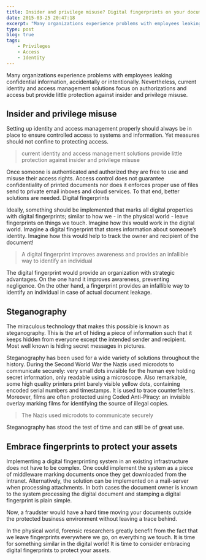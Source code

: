 ```yaml
---
title: Insider and privilege misuse? Digital fingerprints on your documents!
date: 2015-03-25 20:47:18
excerpt: "Many organizations experience problems with employees leaking confidential information, accidentally or intentionally. Nevertheless, current identity and access management solutions focus on authorizations and access but provide little protection against insider and privilege misuse."
type: post
blog: true
tags:
    - Privileges
    - Access
    - Identity
---
```


Many organizations experience problems with employees leaking confidential information, accidentally or intentionally. Nevertheless, current identity and access management solutions focus on authorizations and access but provide little protection against insider and privilege misuse.

## Insider and privilege misuse

Setting up identity and access management properly should always be in place to ensure controlled access to systems and information. Yet measures should not confine to protecting access.

> current identity and access management solutions provide little protection against insider and privilege misuse 

Once someone is authenticated and authorized they are free to use and misuse their access rights. Access control does not guarantee confidentiality of printed documents nor does it enforces proper use of files send to private email inboxes and cloud services. To that end, better solutions are needed.
Digital fingerprints

Ideally, something should be implemented that marks all digital properties with digital fingerprints; similar to how we - in the physical world - leave fingerprints on things we touch. Imagine how this would work in the digital world. Imagine a digital fingerprint that stores information about someone’s identity. Imagine how this would help to track the owner and recipient of the document!

> A digital fingerprint improves awareness and provides an infallible way to identify an individual 

The digital fingerprint would provide an organization with strategic advantages. On the one hand it improves awareness, preventing negligence. On the other hand, a fingerprint provides an infallible way to identify an individual in case of actual document leakage.

## Steganography

The miraculous technology that makes this possible is known as steganography. This is the art of hiding a piece of information such that it keeps hidden from everyone except the intended sender and recipient. Most well known is hiding secret messages in pictures.

Steganography has been used for a wide variety of solutions throughout the history. During the Second World War the Nazis used microdots to communicate securely: very small dots invisible for the human eye holding secret information, only readable using a microscope. Also remarkable, some high quality printers print barely visible yellow dots, containing encoded serial numbers and timestamps. It is used to trace counterfeiters. Moreover, films are often protected using Coded Anti-Piracy: an invisible overlay marking films for identifying the source of illegal copies.

> The Nazis used microdots to communicate securely 

Steganography has stood the test of time and can still be of great use.

## Embrace fingerprints to protect your assets

Implementing a digital fingerprinting system in an existing infrastructure does not have to be complex. One could implement the system as a piece of middleware marking documents once they get downloaded from the intranet. Alternatively, the solution can be implemented on a mail-server when processing attachments. In both cases the document owner is known to the system processing the digital document and stamping a digital fingerprint is plain simple.

Now, a fraudster would have a hard time moving your documents outside the protected business environment without leaving a trace behind.

In the physical world, forensic researchers greatly benefit from the fact that we leave fingerprints everywhere we go, on everything we touch. It is time for something similar in the digital world! It is time to consider embracing digital fingerprints to protect your assets.